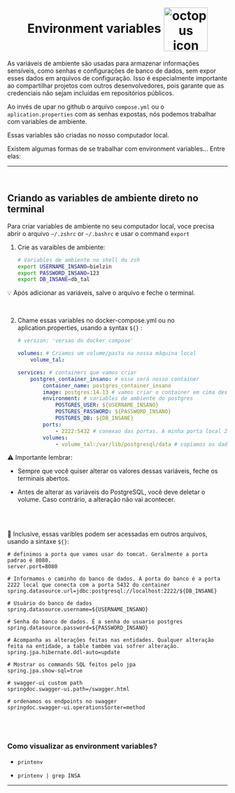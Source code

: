 <h1 align="center">
    <span>Environment variables</span>
    <img src="https://cdn.iconscout.com/icon/premium/png-512-thumb/variable-icon-download-in-svg-png-gif-file-formats--mathematical-x-user-interface-pack-icons-2056109.png?f=webp&w=256" alt="octopus icon" width="100px" align="center">
</h1>

As variáveis de ambiente são usadas para armazenar informações sensíveis, como senhas e configurações de banco de dados, sem expor esses dados em arquivos de configuração. Isso é especialmente importante ao compartilhar projetos com outros desenvolvedores, pois garante que as credenciais não sejam incluídas em repositórios públicos.

Ao invés de upar no github o arquivo `compose.yml` ou o `aplication.properties` com as senhas expostas, nós podemos trabalhar com variables de ambiente.

Essas variables são criadas no nosso computador local.


Existem algumas formas de se trabalhar com environment variables... Entre elas:

<hr>
<br>

## Criando as variables de ambiente direto no terminal

Para criar variables de ambiente no seu computador local, voce precisa abrir o arquivo `~/.zshrc` or `~/.bashrc` e usar o command `export`

1. Crie as varaibles de ambiente:

    ```bash
    # Variables de ambiente no shell do zsh
    export USERNAME_INSANO=bielzin
    export PASSWORD_INSANO=123
    export DB_INSANE=db_tal
    ```

💡 Após adicionar as variáveis, salve o arquivo e feche o terminal.

<br>

2. Chame essas variables no docker-compose.yml ou no aplication.properties, usando a syntax `${}` :

    ```yaml
    # version: 'versao do docker compose'

    volumes: # Criamos um volume/pasta na nossa máquina local
        volume_tal:

    services: # containers que vamos criar
        postgres_container_insano: # esse será nosso container
            container_name: postgres_container_insano
            image: postgres:14.13 # vamos criar o container em cima dessa image
            environment: # variables de ambiente do postgres
                POSTGRES_USER: ${USERNAME_INSANO}
                POSTGRES_PASSWORD: ${PASSWORD_INSANO}
                POSTGRES_DB: ${DB_INSANE}
            ports:
                - 2222:5432 # conexao das portas. A minha porta local 2222 vai se conectar com o porta 5432 do container
            volumes:
                - volume_tal:/var/lib/postgresql/data # copiamos os dados dessa pasta do container para a nossa pasta/volume local "volume_tal"
    ```

⚠️ Importante lembrar:


- Sempre que você quiser alterar os valores dessas variáveis, feche os terminais abertos.

- Antes de alterar as variáveis do PostgreSQL, você deve deletar o volume. Caso contrário, a alteração não vai acontecer.

<br>
<br>

📖 Inclusive, essas varibles podem ser acessadas em outros arquivos, usando a sintaxe `${}`:

```properties
# definimos a porta que vamos usar do tomcat. Geralmente a porta padrao é 8080.
server.port=8080

# Informamos o caminho do banco de dados. A porta do banco é a porta 2222 local que conecta com a porta 5432 do container
spring.datasource.url=jdbc:postgresql://localhost:2222/${DB_INSANE}

# Usuário do banco de dados
spring.datasource.username=${USERNAME_INSANO}

# Senha do banco de dados. É a senha do usuario postgres
spring.datasource.password=${PASSWORD_INSANO}

# Acompanha as alterações feitas nas entidades. Qualquer alteração feita na entidade, a table também vai sofrer alteração.
spring.jpa.hibernate.ddl-auto=update

# Mostrar os commands SQL feitos pelo jpa
spring.jpa.show-sql=true

# swagger-ui custom path
springdoc.swagger-ui.path=/swagger.html

# ordenamos os endpoints no swagger
springdoc.swagger-ui.operationsSorter=method
```

<br>
<br>



### Como visualizar as environment variables?

- `printenv`

- `printenv | grep INSA`


<hr>
<br>